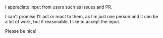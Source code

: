 I appreciate input from users such as issues and PR.

I can't promise I'll act or react to them, as I'm just one person and it can be a lot of work, but if reasonable, I like to accept the input.

Please be nice!
